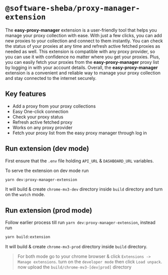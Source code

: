 # `@software-sheba/proxy-manager-extension`

The **easy-proxy-manager** extension is a user-friendly tool that helps you manage your proxy collection with ease. With just a few clicks, you can add new proxies to your collection and connect to them instantly. You can check the status of your proxies at any time and refresh active fetched proxies as needed as well. This extension is compatible with any proxy provider, so you can use it with confidence no matter where you get your proxies. Plus, you can easily fetch your proxies from the **easy-proxy-manager** proxy list by logging in with your account details. Overall, the **easy-proxy-manager** extension is a convenient and reliable way to manage your proxy collection and stay connected to the internet securely.

## Key features

- Add a proxy from your proxy collections
- Easy One-click connection
- Check your proxy status
- Refresh active fetched proxy
- Works on any proxy provider
- Fetch your proxy list from the easy proxy manager through log in

## Run extension (dev mode)

First ensure that the `.env` file holding `API_URL` & `DASHBOARD_URL` variables.

To serve the extension on dev mode run

```bash
yarn dev:proxy-manager-extension
```

It will build & create `chrome-mv3-dev` directory inside `build` directory and turn on the `watch` mode.

## Run extension (prod mode)

Follow earlier process till run `yarn dev:proxy-manager-extension`, instead run

```bash
yarn build:extension
```

It will build & create `chrome-mv3-prod` directory inside `build` directory.

> For both mode go to your chrome browser & click `Extensions -> Manage extensions`. turn on the `developer mode` then click `Load unpack`. now upload the `build/chrome-mv3-[dev|prod]` directory
